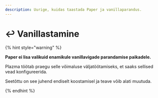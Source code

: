 ```yaml
---
description: Uurige, kuidas taastada Paper ja vanillaparandus.
---
```


# ↩️ Vanillastamine

{% hint style="warning" %}

**Paper ei lisa valikuid enamikule vanillavigade parandamise paikadele.**

Plazma töötab praegu selle võimaluse väljatöötamiseks, et saaks sellised vead konfigureerida.

Seetõttu on see juhend endiselt koostamisel ja teave võib alati muutuda.

{% endhint %}
